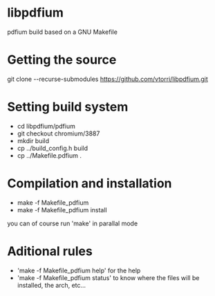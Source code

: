 # libpdfium

pdfium build based on a GNU Makefile

# Getting the source

git clone --recurse-submodules https://github.com/vtorri/libpdfium.git

# Setting build system

* cd libpdfium/pdfium
* git checkout chromium/3887
* mkdir build
* cp ../build_config.h build
* cp ../Makefile.pdfium .

# Compilation and installation

 * make -f Makefile_pdfium
 * make -f Makefile_pdfium install
 
 you can of course run 'make' in parallal mode
 
 # Aditional rules
 
  * 'make -f Makefile_pdfium help' for the help
  * 'make -f Makefile_pdfium status' to know where the files will be installed, the arch, etc...
  
